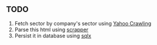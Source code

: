 ## TODO
1. Fetch sector by company's sector using [Yahoo Crawling](https://ca.finance.yahoo.com/quote/TD.TO/profile?p=TD.TO&.tsrc=fin-srch)
2. Parse this html using [scrapper](https://github.com/causal-agent/scraper)
3. Persist it in database using [sqlx](https://github.com/launchbadge/sqlx)
